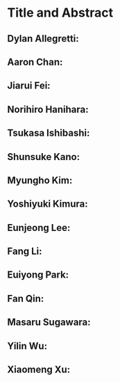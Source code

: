 <script type="text/x-mathjax-config">MathJax.Hub.Config({tex2jax:{inlineMath:[['\$','\$'],['\\(','\\)']],processEscapes:true},CommonHTML: {matchFontHeight:false}});</script>
<script type="text/javascript" async src="https://cdnjs.cloudflare.com/ajax/libs/mathjax/2.7.1/MathJax.js?config=TeX-MML-AM_CHTML"></script>

# Title and Abstract
## Dylan Allegretti:
## Aaron Chan:
## Jiarui Fei:
## Norihiro Hanihara:
## Tsukasa Ishibashi:
## Shunsuke Kano:
## Myungho Kim:
## Yoshiyuki Kimura:
## Eunjeong Lee:
## Fang Li:
## Euiyong Park:
## Fan Qin:
## Masaru Sugawara:
## Yilin Wu:
## Xiaomeng Xu: